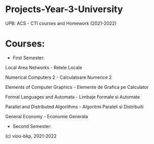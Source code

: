 # Projects-Year-3-University
UPB: ACS - CTI courses and Homework (2021-2022)

# Courses:
- First Semester:

Local Area Networks - Retele Locale

Numerical Computers 2 - Calculatoare Numerice 2

Elements of Computer Graphics - Elemente de Grafica pe Calculator

Formal Languages and Automata - Limbaje Formale si Automate

Parallel and Distributed Algorithms - Algoritmi Paraleli si Distribuiti

General Economy - Economie Generala

- Second Semester:

(c) vioo-bkp, 2021-2022
